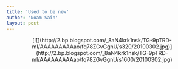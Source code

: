 ```yaml
---
title: 'Used to be new'
author: 'Noam Sain'
layout: post
---
```


<div style="clear: both; text-align: center;">[![](http://2.bp.blogspot.com/_8aN4krk1nsk/TG-9pTRD-mI/AAAAAAAAAao/fq78ZGvGgnU/s320/20100302.jpg)](http://2.bp.blogspot.com/_8aN4krk1nsk/TG-9pTRD-mI/AAAAAAAAAao/fq78ZGvGgnU/s1600/20100302.jpg)</div>